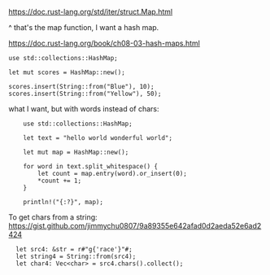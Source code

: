 https://doc.rust-lang.org/std/iter/struct.Map.html

^ that's the map function, I want a hash map.

https://doc.rust-lang.org/book/ch08-03-hash-maps.html


```
use std::collections::HashMap;

let mut scores = HashMap::new();

scores.insert(String::from("Blue"), 10);
scores.insert(String::from("Yellow"), 50);
```



what I want, but with words instead of chars:
```
    use std::collections::HashMap;

    let text = "hello world wonderful world";

    let mut map = HashMap::new();

    for word in text.split_whitespace() {
        let count = map.entry(word).or_insert(0);
        *count += 1;
    }

    println!("{:?}", map);
```

To get chars from a string:
https://gist.github.com/jimmychu0807/9a89355e642afad0d2aeda52e6ad2424
```
  let src4: &str = r#"g{'race'}"#;
  let string4 = String::from(src4);
  let char4: Vec<char> = src4.chars().collect();
```